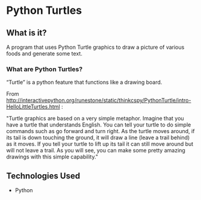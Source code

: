 # Python Turtles

## What is it?
A program that uses Python Turtle graphics to draw a picture of various foods and generate some text.


### What are Python Turtles?
“Turtle” is a python feature that functions like a drawing board.

From http://interactivepython.org/runestone/static/thinkcspy/PythonTurtle/intro-HelloLittleTurtles.html : 

"Turtle graphics are based on a very simple metaphor. Imagine that you have a turtle that understands English. You can tell your turtle to do simple commands such as go forward and turn right. As the turtle moves around, if its tail is down touching the ground, it will draw a line (leave a trail behind) as it moves. If you tell your turtle to lift up its tail it can still move around but will not leave a trail. As you will see, you can make some pretty amazing drawings with this simple capability." 

## Technologies Used
* Python